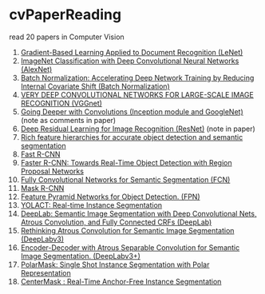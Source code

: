 # cvPaperReading
read 20 papers in Computer Vision
1. [Gradient-Based Learning Applied to Document Recognition (LeNet)](https://github.com/liziyan1997/cvPaperReading/tree/master/01-LeNet)  
2. [ImageNet Classification with Deep Convolutional Neural Networks (AlexNet)](https://github.com/liziyan1997/cvPaperReading/tree/master/02-AlexNet)
3. [Batch Normalization: Accelerating Deep Network Training by Reducing Internal Covariate Shift (Batch Normalization)](https://github.com/liziyan1997/cvPaperReading/tree/master/03-BatchNormalization)
4. [VERY DEEP CONVOLUTIONAL NETWORKS FOR LARGE-SCALE IMAGE RECOGNITION (VGGnet)](https://github.com/liziyan1997/cvPaperReading/tree/master/04-VGGnet)
5. [Going Deeper with Convolutions (Inception module and GoogleNet)](https://github.com/liziyan1997/cvPaperReading/blob/master/05-GoogLeNet.pdf)  (note as comments in paper)
6. [Deep Residual Learning for Image Recognition (ResNet)](https://github.com/liziyan1997/cvPaperReading/blob/master/06-ResNet.pdf) (note in paper)  
7. [Rich feature hierarchies for accurate object detection and semantic segmentation](https://github.com/liziyan1997/cvPaperReading/blob/master/07-(R-CNN)Girshick_Rich_Feature_Hierarchies_2014_CVPR_paper.pdf)  
8. [Fast R-CNN](https://github.com/liziyan1997/cvPaperReading/blob/master/08-Fast%20R-CNN_ICCV2015.pdf)  
9. [Faster R-CNN: Towards Real-Time Object Detection with Region Proposal Networks](https://github.com/liziyan1997/cvPaperReading/blob/master/09-Faster%20R-CNN..Towards%20Real-Time%20Object%20Detection%20with%20Region%20Proposal%20Networks_TPAMI2016.pdf)  
10. [Fully Convolutional Networks for Semantic Segmentation (FCN)](https://github.com/liziyan1997/cvPaperReading/blob/master/10-FCN_Fully%20Convolutional%20Networks%20for%20Semantic%20Segmentation.pdf)  
11. [Mask R-CNN](https://github.com/liziyan1997/cvPaperReading/blob/master/11-mask-rcnn.pdf)
12. [Feature Pyramid Networks for Object Detection. (FPN)](https://github.com/liziyan1997/cvPaperReading/blob/master/12-Feature%20Pyramid%20Networks%20for%20Object%20Detection.pdf)
13. [YOLACT: Real-time Instance Segmentation](https://github.com/liziyan1997/cvPaperReading/blob/master/13-YOLACT_Real-Time_Instance_Segmentation_ICCV_2019_paper.pdf)
14. [DeepLab: Semantic Image Segmentation with Deep Convolutional Nets, Atrous Convolution, and Fully Connected CRFs (DeepLab)](https://github.com/liziyan1997/cvPaperReading/blob/master/14-deeplab.pdf)  
15. [Rethinking Atrous Convolution for Semantic Image Segmentation (DeepLabv3)](https://github.com/liziyan1997/cvPaperReading/blob/master/15-DeepLab%20v3.pdf)  
16. [Encoder-Decoder with Atrous Separable Convolution for Semantic Image Segmentation. (DeepLabv3+)](https://github.com/liziyan1997/cvPaperReading/blob/master/16-DeepLab%20v3%2B.pdf)  
17. [PolarMask: Single Shot Instance Segmentation with Polar Representation](https://github.com/liziyan1997/cvPaperReading/blob/master/17-PolarMask_%20SingleShotInstanceSegmentationwithPolarRepresentation.pdf)  
18. [CenterMask : Real-Time Anchor-Free Instance Segmentation](https://github.com/liziyan1997/cvPaperReading/blob/master/18-CenterMask_%20Real-Time%20Anchor-Free%20Instance%20Segmentation.pdf)
